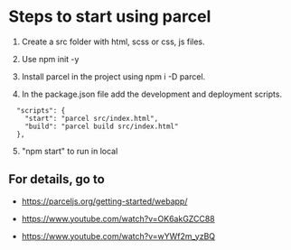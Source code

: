 # Steps to start using parcel

1. Create a src folder with html, scss or css, js files.

2. Use npm init -y

3. Install parcel in the project using npm i -D parcel.

4. In the package.json file add the development and deployment scripts.

```
  "scripts": {
    "start": "parcel src/index.html",
    "build": "parcel build src/index.html"
  },
```

5. "npm start" to run in local

## For details, go to

- <https://parceljs.org/getting-started/webapp/>

- <https://www.youtube.com/watch?v=OK6akGZCC88>

- <https://www.youtube.com/watch?v=wYWf2m_yzBQ>
